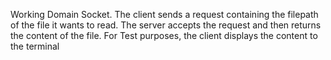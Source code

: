 Working Domain Socket. The client sends a request containing the filepath of the file it wants to read. The server accepts the request and then returns the content of the file. 
For Test purposes, the client displays the content to the terminal
